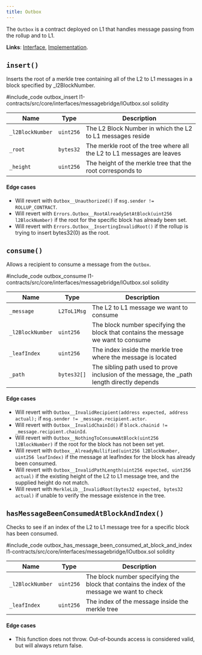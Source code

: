 ```yaml
---
title: Outbox
---
```


The `Outbox` is a contract deployed on L1 that handles message passing from the rollup and to L1.

**Links**: [Interface](https://github.com/AztecProtocol/aztec-packages/blob/master/l1-contracts/src/core/interfaces/messagebridge/IOutbox.sol), [Implementation](https://github.com/AztecProtocol/aztec-packages/blob/master/l1-contracts/src/core/messagebridge/Outbox.sol).

## `insert()`

Inserts the root of a merkle tree containing all of the L2 to L1 messages in a block specified by _l2BlockNumber.

#include_code outbox_insert l1-contracts/src/core/interfaces/messagebridge/IOutbox.sol solidity


| Name           | Type    | Description |
| -------------- | ------- | ----------- |
| `_l2BlockNumber` | `uint256` | The L2 Block Number in which the L2 to L1 messages reside |
| `_root` | `bytes32` | The merkle root of the tree where all the L2 to L1 messages are leaves |
| `_height` | `uint256` | The height of the merkle tree that the root corresponds to |

#### Edge cases

- Will revert with `Outbox__Unauthorized()` if `msg.sender != ROLLUP_CONTRACT`. 
- Will revert with `Errors.Outbox__RootAlreadySetAtBlock(uint256 l2BlockNumber)` if the root for the specific block has already been set.
- Will revert with `Errors.Outbox__InsertingInvalidRoot()` if the rollup is trying to insert bytes32(0) as the root.

## `consume()`

Allows a recipient to consume a message from the `Outbox`.

#include_code outbox_consume l1-contracts/src/core/interfaces/messagebridge/IOutbox.sol solidity


| Name           | Type        | Description |
| -------------- | -------     | ----------- |
| `_message`     | `L2ToL1Msg` | The L2 to L1 message we want to consume |
| `_l2BlockNumber`     | `uint256` | The block number specifying the block that contains the message we want to consume |
| `_leafIndex`     | `uint256` | The index inside the merkle tree where the message is located |
| `_path`     | `bytes32[]` | The sibling path used to prove inclusion of the message, the _path length directly depends |

#### Edge cases

- Will revert with `Outbox__InvalidRecipient(address expected, address actual);` if `msg.sender != _message.recipient.actor`. 
- Will revert with `Outbox__InvalidChainId()` if `block.chainid != _message.recipient.chainId`.
- Will revert with `Outbox__NothingToConsumeAtBlock(uint256 l2BlockNumber)` if the root for the block has not been set yet.
- Will revert with `Outbox__AlreadyNullified(uint256 l2BlockNumber, uint256 leafIndex)` if the message at leafIndex for the block has already been consumed.
- Will revert with `Outbox__InvalidPathLength(uint256 expected, uint256 actual)` if the existing height of the L2 to L1 message tree, and the supplied height do not match.
- Will revert with `MerkleLib__InvalidRoot(bytes32 expected, bytes32 actual)` if unable to verify the message existence in the tree.


## `hasMessageBeenConsumedAtBlockAndIndex()`

Checks to see if an index of the L2 to L1 message tree for a specific block has been consumed.

#include_code outbox_has_message_been_consumed_at_block_and_index l1-contracts/src/core/interfaces/messagebridge/IOutbox.sol solidity


| Name           | Type        | Description |
| -------------- | -------     | ----------- |
| `_l2BlockNumber`     | `uint256` | The block number specifying the block that contains the index of the message we want to check |
| `_leafIndex`     | `uint256` | The index of the message inside the merkle tree |

#### Edge cases

- This function does not throw. Out-of-bounds access is considered valid, but will always return false.
